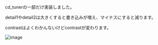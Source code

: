 cd_tunerの一部だけ実装しました。

detail1やdetail2は大きくすると書き込みが増え、マイナスにすると減ります。

contrastはよくわかんないけどcontrastが変わります。

![image](https://github.com/laksjdjf/cgem156-ComfyUI/assets/22386664/e773e719-d9dc-4104-8c70-607e65d24325)
